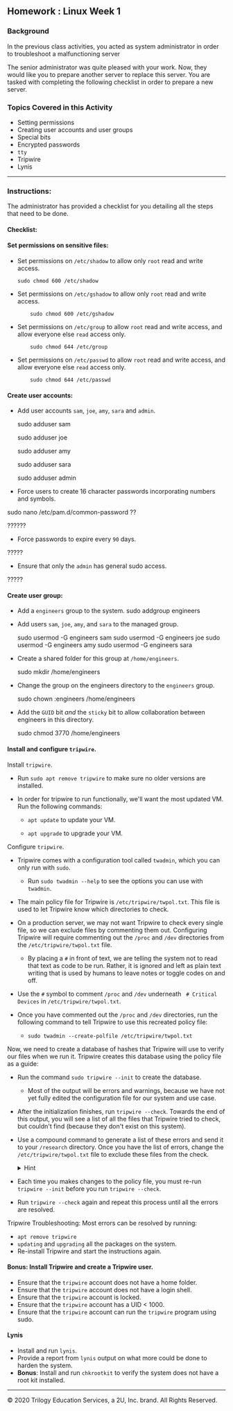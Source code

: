 ## Homework : Linux Week 1

### Background

In the previous class activities, you acted as system administrator in order to troubleshoot a malfunctioning server

The senior administrator was quite pleased with your work. Now, they would like you to prepare another server to replace this server. You are tasked with completing the  following checklist in order to prepare a new server.

### Topics Covered in this Activity

- Setting permissions
- Creating user accounts and user groups
- Special bits
- Encrypted passwords
- `tty`
- Tripwire
- Lynis

----

### Instructions:

The administrator has provided a checklist for you detailing all the steps that need to be done.

#### Checklist:

#### Set permissions on sensitive files:
- Set permissions on `/etc/shadow` to allow only `root` read and write access.

      sudo chmod 600 /etc/shadow

- Set permissions on `/etc/gshadow` to allow only `root` read and write access.

          sudo chmod 600 /etc/gshadow

- Set permissions on `/etc/group` to allow `root` read and write access, and allow everyone else `read` access only.

          sudo chmod 644 /etc/group

- Set permissions on `/etc/passwd` to allow `root` read and write access, and allow everyone else `read` access only.

          sudo chmod 644 /etc/passwd

#### Create user accounts:
- Add user accounts `sam`, `joe`, `amy`, `sara` and `admin`.

  sudo adduser sam

  sudo adduser joe

  sudo adduser amy  

  sudo adduser sara

  sudo adduser admin

- Force users to create 16 character passwords incorporating numbers and symbols.

sudo nano /etc/pam.d/common-password ??

??????

- Force passwords to expire every `90` days.

?????

- Ensure that only the `admin` has general sudo access.

?????

#### Create user group:
- Add a `engineers` group to the system.
      sudo addgroup engineers


- Add users `sam`, `joe`, `amy`, and `sara` to the managed group.

    sudo usermod -G engineers sam
    sudo usermod -G engineers joe
    sudo usermod -G engineers amy
    sudo usermod -G engineers sara

- Create a shared folder for this group at `/home/engineers`.

    sudo mkdir /home/engineers

- Change the group on the engineers directory to the `engineers` group.

  sudo chown :engineers /home/engineers

- Add the `GUID` bit _and_ the `sticky` bit to allow collaboration between engineers in this directory.

  sudo chmod 3770 /home/engineers

   <!--- http://permissions-calculator.org /* ---->

#### Install and configure `tripwire`.

Install `tripwire`.

- Run `sudo apt remove tripwire` to make sure no older versions are installed.

- In order for tripwire to run functionally, we'll want the most updated VM. Run the following commands:

  - `apt update` to update your VM.

  - `apt upgrade` to upgrade your VM.

Configure `tripwire`.

- Tripwire comes with a configuration tool called `twadmin`, which you can only run with `sudo`.

  - Run `sudo twadmin --help` to see the options you can use with `twadmin`.

- The main policy file for Tripwire is `/etc/tripwire/twpol.txt`. This file is used to let Tripwire know which directories to check.  

- On a production server, we may not want Tripwire to check every single file, so we can exclude files by commenting them out. Configuring Tripwire will require commenting out the `/proc` and `/dev` directories from the `/etc/tripwire/twpol.txt` file.

  - By placing a `#` in front of text, we are telling the system not to read that text as code to be run. Rather, it is ignored and left as plain text writing that is used by humans to leave notes or toggle codes on and off.

- Use the `#` symbol to comment `/proc` and `/dev` underneath ` # Critical Devices` in `/etc/tripwire/twpol.txt`.

- Once you have commented out the `/proc` and `/dev` directories, run the following command to tell Tripwire to use this recreated policy file:

  - `sudo twadmin --create-polfile /etc/tripwire/twpol.txt`

Now, we need to create a database of hashes that Tripwire will use to verify our files when we run it. Tripwire creates this database using the policy file as a guide:

- Run the command `sudo tripwire --init` to create the database.

   - Most of the output will be errors and warnings, because we have not yet fully edited the configuration file for our system and use case.

- After the initialization finishes, run `tripwire --check`. Towards the end of this output, you will see a list of all the files that Tripwire tried to check, but couldn't find (because they don't exist on this system).

- Use a compound command to generate a list of these errors and send it to your `/research` directory. Once you have the list of errors, change the `/etc/tripwire/twpol.txt` file to exclude these files from the check.

  <details>
  <summary>Hint</summary>
  <br>
  Fill in the blanks: sudo tripwire --check | ___ -A 3 ^[1-9] __ ~/research/tripwire.txt
  </details>

- Each time you makes changes to the policy file, you must re-run `tripwire --init` before you run `tripwire --check`.

- Run `tripwire --check` again and repeat this process until all the errors are resolved.

Tripwire Troubleshooting: Most errors can be resolved by running:
  - `apt remove tripwire`
  - `updating` and `upgrading` all the packages on the system.
  - Re-install Tripwire and start the instructions again.



#### Bonus: Install Tripwire and create a Tripwire user.
- Ensure that the `tripwire` account does not have a home folder.
- Ensure that the `tripwire` account does not have a login shell.
- Ensure that the `tripwire` account is locked.
- Ensure that the `tripwire` account has a UID < 1000.
- Ensure that the `tripwire` account can run the `tripwire` program using sudo.

#### Lynis
- Install and run `lynis`.
- Provide a report from `lynis` output on what more could be done to harden the system.
- **Bonus**: Install and run `chkrootkit` to verify the system does not have a root kit installed.


---
© 2020 Trilogy Education Services, a 2U, Inc. brand. All Rights Reserved.
